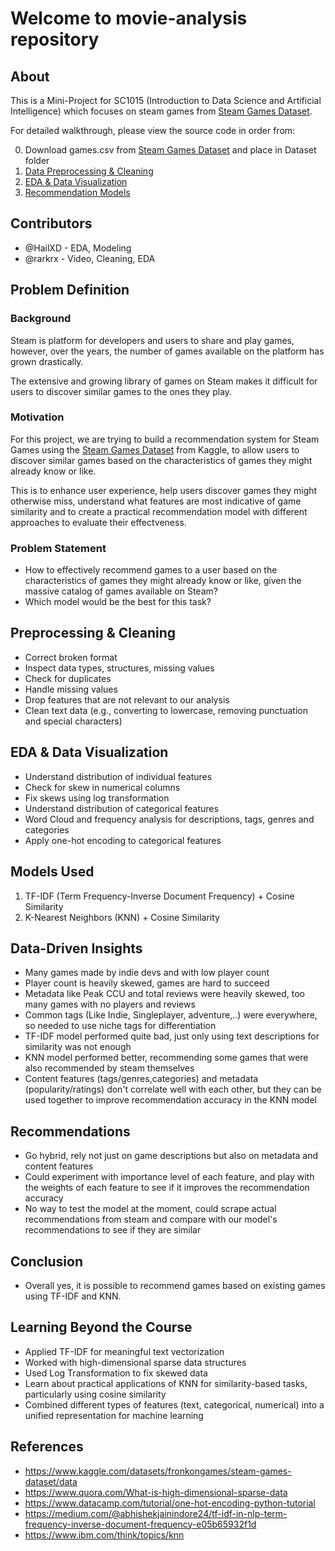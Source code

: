# Welcome to movie-analysis repository

## About

This is a Mini-Project for SC1015 (Introduction to Data Science and Artificial Intelligence) which focuses on steam games from [Steam Games Dataset](https://www.kaggle.com/datasets/fronkongames/steam-games-dataset/data). 

For detailed walkthrough, please view the source code in order from:

0. Download games.csv from [Steam Games Dataset](https://www.kaggle.com/datasets/fronkongames/steam-games-dataset/data) and place in Dataset folder
1. [Data Preprocessing & Cleaning](https://github.com/HailXD/SC1015-MiniProject/blob/main/ML_Recommendation.ipynb)
2. [EDA & Data Visualization](https://github.com/HailXD/SC1015-MiniProject/blob/main/EDA.ipynb)
3. [Recommendation Models](https://github.com/HailXD/SC1015-MiniProject/blob/main/ML_Recommendation.ipynb)
  
## Contributors

- @HailXD - EDA, Modeling
- @rarkrx - Video, Cleaning, EDA

## Problem Definition

### Background
Steam is platform for developers and users to share and play games, however, over the years, the number of games available on the platform has grown drastically.

The extensive and growing library of games on Steam makes it difficult for users to discover similar games to the ones they play.

### Motivation
For this project, we are trying to build a recommendation system for Steam Games using the [Steam Games Dataset](https://www.kaggle.com/datasets/fronkongames/steam-games-dataset/data) from Kaggle, to allow users to discover similar games based on the characteristics of games they might already know or like.

This is to enhance user experience, help users discover games they might otherwise miss, understand what features are most indicative of game similarity and to create a practical recommendation model with different approaches to evaluate their effectveness.

### Problem Statement
- How to effectively recommend games to a user based on the characteristics of games they might already know or like, given the massive catalog of games available on Steam?
- Which model would be the best for this task?

## Preprocessing & Cleaning
- Correct broken format
- Inspect data types, structures, missing values
- Check for duplicates
- Handle missing values
- Drop features that are not relevant to our analysis
- Clean text data (e.g., converting to lowercase, removing punctuation and special characters)

## EDA & Data Visualization
- Understand distribution of individual features
- Check for skew in numerical columns
- Fix skews using log transformation 
- Understand distribution of categorical features 
- Word Cloud and frequency analysis for descriptions, tags, genres and categories
- Apply one-hot encoding to categorical features

## Models Used

1. TF-IDF (Term Frequency-Inverse Document Frequency) + Cosine Similarity
2. K-Nearest Neighbors (KNN) + Cosine Similarity

## Data-Driven Insights
- Many games made by indie devs and with low player count
- Player count is heavily skewed, games are hard to succeed
- Metadata like Peak CCU and total reviews were heavily skewed, too many games with no players and reviews
- Common tags (Like Indie, Singleplayer, adventure,..) were everywhere, so needed to use niche tags for differentiation
- TF-IDF model performed quite bad, just only using text descriptions for similarity was not enough
- KNN model performed better, recommending some games that were also recommended by steam themselves
- Content features (tags/genres,categories) and metadata (popularity/ratings) don't correlate well with each other, but they can be used together to improve recommendation accuracy in the KNN model

## Recommendations
- Go hybrid, rely not just on game descriptions but also on metadata and content features
- Could experiment with importance level of each feature, and play with the weights of each feature to see if it improves the recommendation accuracy
- No way to test the model at the moment, could scrape actual recommendations from steam and compare with our model's recommendations to see if they are similar

## Conclusion
- Overall yes, it is possible to recommend games based on existing games using TF-IDF and KNN.

## Learning Beyond the Course
- Applied TF-IDF for meaningful text vectorization
- Worked with high-dimensional sparse data structures
- Used Log Transformation to fix skewed data
- Learn about practical applications of KNN for similarity-based tasks, particularly using cosine similarity
- Combined different types of features (text, categorical, numerical) into a unified representation for machine learning

## References
- https://www.kaggle.com/datasets/fronkongames/steam-games-dataset/data
- https://www.quora.com/What-is-high-dimensional-sparse-data
- https://www.datacamp.com/tutorial/one-hot-encoding-python-tutorial
- https://medium.com/@abhishekjainindore24/tf-idf-in-nlp-term-frequency-inverse-document-frequency-e05b65932f1d
- https://www.ibm.com/think/topics/knn